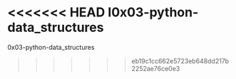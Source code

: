 <<<<<<< HEAD
I0x03-python-data_structures
=======
0x03-python-data_structures
>>>>>>> eb19c1cc662e5723eb648dd217b2252ae76ce0e3
